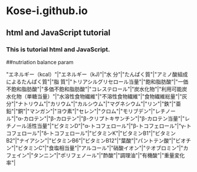 # Kose-i.github.io
## html and JavaScript tutorial

### This is tutorial html and JavaScript.

##nutriation balance param

"エネルギー（kcal）"|"エネルギー（kJ)"|"水   分"|"たんぱく質"|"アミノ酸組成によるたんぱく質"|"脂   質"|"トリアシルグリセロール当量"|"飽和脂肪酸"|"一価不飽和脂肪酸"|"多価不飽和脂肪酸"|"コレステロール"|"炭水化物"|"利用可能炭水化物（単糖当量）"|"水溶性食物繊維"|"不溶性食物繊維"|"食物繊維総量"|"灰   分"|"ナトリウム"|"カリウム"|"カルシウム"|"マグネシウム"|"リン"|"鉄"|"亜鉛"|"銅"|"マンガン"|"ヨウ素"|"セレン"|"クロム"|"モリブデン"|"レチノール"|"α-カロテン"|"β-カロテン"|"β-クリプトキサンチン"|"β-カロテン当量"|"レチノール活性当量"|"ビタミンD"|"α-トコフェロール"|"β-トコフェロール"|"γ-トコフェロール"|"δ-トコフェロール"|"ビタミンK"|"ビタミンB1"|"ビタミンB2"|"ナイアシン"|"ビタミンB6"|"ビタミンB12"|"葉酸"|"パントテン酸"|"ビオチン"|"ビタミンC"|"食塩相当量"|"アルコール"|"硝酸イオン"|"テオブロミン"|"カフェイン"|"タンニン"|"ポリフェノール"|"酢酸"|"調理油"|"有機酸"|"重量変化率"|
